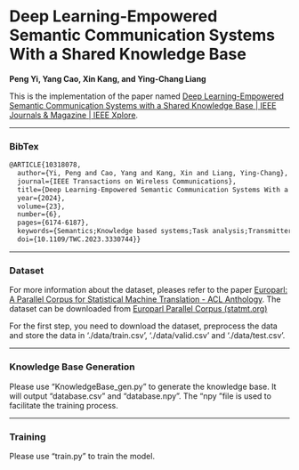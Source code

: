 # Deep Learning-Empowered Semantic Communication Systems With a Shared Knowledge Base  

**Peng Yi, Yang Cao, Xin Kang, and Ying-Chang Liang**

This is the implementation of the paper named [Deep Learning-Empowered Semantic Communication Systems with a Shared Knowledge Base | IEEE Journals & Magazine | IEEE Xplore](https://ieeexplore.ieee.org/document/10318078). 

------

### BibTex

```latex
@ARTICLE{10318078,
  author={Yi, Peng and Cao, Yang and Kang, Xin and Liang, Ying-Chang},
  journal={IEEE Transactions on Wireless Communications}, 
  title={Deep Learning-Empowered Semantic Communication Systems With a Shared Knowledge Base}, 
  year={2024},
  volume={23},
  number={6},
  pages={6174-6187},
  keywords={Semantics;Knowledge based systems;Task analysis;Transmitters;Receivers;Information theory;Channel coding;Semantic communication;deep learning;semantic entropy;shared knowledge base;self-attention mechanism},
  doi={10.1109/TWC.2023.3330744}}


```

------

### Dataset

For more information about the dataset, pleases refer to the paper [Europarl: A Parallel Corpus for Statistical Machine Translation - ACL Anthology](https://aclanthology.org/2005.mtsummit-papers.11/). The dataset can be downloaded from [Europarl Parallel Corpus (statmt.org)](https://www.statmt.org/europarl/)

For the first step, you need to download the dataset, preprocess the data and store the data in ‘./data/train.csv’, ‘./data/valid.csv’ and ‘./data/test.csv’.

------

### Knowledge Base Generation 

Please use “KnowledgeBase_gen.py” to generate the knowledge base. It will output “database.csv” and “database.npy”. The “npy ”file is used to facilitate the training process.

------

### Training 

Please use “train.py” to train the model.
